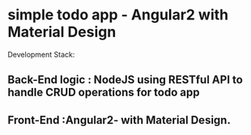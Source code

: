 # simple todo app -  Angular2 with  Material  Design



Development Stack:


Back-End logic : NodeJS using RESTful API to handle CRUD operations for todo app
--------------------------------------------------------------------------------
Front-End :Angular2- with Material Design.
--------------------------------------------------------------------------------

 
